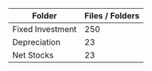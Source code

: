 | Folder           |   Files / Folders |
|------------------|-------------------|
| Fixed Investment |               250 |
| Depreciation     |                23 |
| Net Stocks       |                23 |